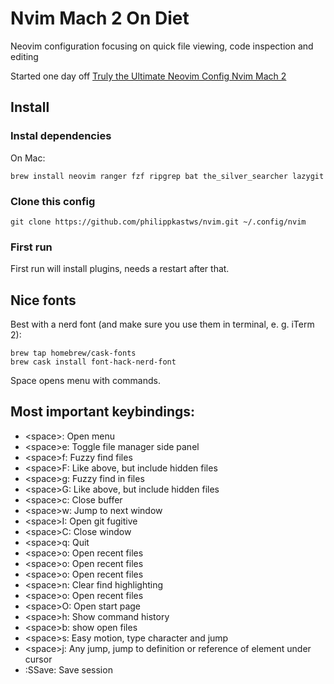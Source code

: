 # Nvim Mach 2 On Diet

Neovim configuration focusing on quick file viewing, code inspection and editing

Started one day off [Truly the Ultimate Neovim Config Nvim Mach 2](https://github.com/ChristianChiarulli/nvim)

## Install

### Instal dependencies

On Mac:
```
brew install neovim ranger fzf ripgrep bat the_silver_searcher lazygit
```

### Clone this config

```
git clone https://github.com/philippkastws/nvim.git ~/.config/nvim
```

### First run

First run will install plugins, needs a restart after that.

## Nice fonts

Best with a nerd font (and make sure you use them in terminal, e. g. iTerm 2):
```
brew tap homebrew/cask-fonts
brew cask install font-hack-nerd-font
```

Space opens menu with commands.

Most important keybindings:
--
- \<space>: Open menu
- \<space>e: Toggle file manager side panel
- \<space>f: Fuzzy find files
- \<space>F: Like above, but include hidden files
- \<space>g: Fuzzy find in files
- \<space>G: Like above, but include hidden files
- \<space>c: Close buffer
- \<space>w: Jump to next window
- \<space>I: Open git fugitive
- \<space>C: Close window
- \<space>q: Quit
- \<space>o: Open recent files
- \<space>o: Open recent files
- \<space>o: Open recent files
- \<space>n: Clear find highlighting
- \<space>o: Open recent files
- \<space>O: Open start page
- \<space>h: Show command history
- \<space>b: show open files
- \<space>s: Easy motion, type character and jump
- \<space>j: Any jump, jump to definition or reference of element under cursor
- \:SSave: Save session



